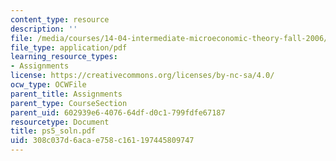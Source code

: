 ```yaml
---
content_type: resource
description: ''
file: /media/courses/14-04-intermediate-microeconomic-theory-fall-2006/308c037d6acae758c161197445809747_ps5_soln.pdf
file_type: application/pdf
learning_resource_types:
- Assignments
license: https://creativecommons.org/licenses/by-nc-sa/4.0/
ocw_type: OCWFile
parent_title: Assignments
parent_type: CourseSection
parent_uid: 602939e6-4076-64df-d0c1-799fdfe67187
resourcetype: Document
title: ps5_soln.pdf
uid: 308c037d-6aca-e758-c161-197445809747
---
```

